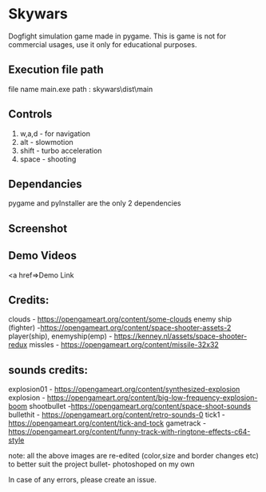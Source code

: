 
Skywars
============
Dogfight simulation game made in pygame. This is game is not for commercial usages, use it only for educational purposes.

Execution file path
---
file name main.exe 
path : skywars\dist\main

Controls
----
1. w,a,d - for navigation
2. alt - slowmotion
3. shift - turbo acceleration
4. space - shooting

Dependancies
----------------
pygame and pyInstaller are the only 2 dependencies

Screenshot
-------


Demo Videos
-------
<a href=>Demo Link</a>

Credits:
--------
clouds - https://opengameart.org/content/some-clouds
enemy ship (fighter) -https://opengameart.org/content/space-shooter-assets-2
player(ship), enemyship(emp) - https://kenney.nl/assets/space-shooter-redux
missles - https://opengameart.org/content/missile-32x32

sounds credits:
------
explosion01 - https://opengameart.org/content/synthesized-explosion
explosion - https://opengameart.org/content/big-low-frequency-explosion-boom
shootbullet -https://opengameart.org/content/space-shoot-sounds
bullethit - https://opengameart.org/content/retro-sounds-0
tick1 - https://opengameart.org/content/tick-and-tock
gametrack - https://opengameart.org/content/funny-track-with-ringtone-effects-c64-style

note: 
all the above images are re-edited (color,size and border changes etc) to better suit the project
bullet- photoshoped on my own


In case of any errors, please create an issue.


